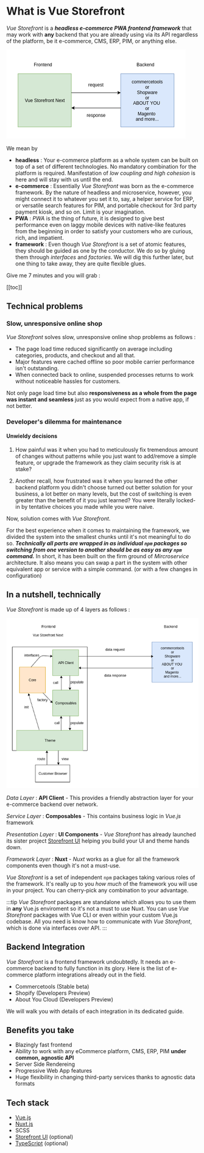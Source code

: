 # What is Vue Storefront


_Vue Storefront_ is a ___headless e-commerce PWA frontend framework___ that may work with __any__ backend that you are already using via its API regardless of the platform, be it e-commerce, CMS, ERP, PIM, or anything else. 


![f_b](./images/f_b.png)

We mean by 
 - __headless__ : Your e-commerce platform as a whole system can be built on top of a set of different technologies. No mandatory combination for the platform is required. Manifestation of _low coupling and high cohesion_ is here and will stay with us until the end. 
 - __e-commerce__ : Essentially _Vue Storefront_ was born as the e-commerce framework. By the nature of headless and microservice, however, you might connect it to whatever you set it to, say, a helper service for ERP, or versatile search features for PIM, and portable checkout for 3rd party payment kiosk, and so on. Limit is your imagination. 
 - __PWA__ : _PWA_ is the thing of future, it is designed to give best performance even on laggy mobile devices with native-like features from the beginning in order to satisfy your customers who are curious, rich, and impatient.
 - __framework__ : Even though _Vue Storefront_ is a set of atomic features, they should be guided as one by the conductor. We do so by gluing them through _interfaces_ and _factories_. We will dig this further later, but one thing to take away, they are quite flexible glues. 

Give me 7 minutes and you will grab : 

[[toc]]

## Technical problems

### Slow, unresponsive online shop

_Vue Storefront_ solves slow, unresponsive online shop problems as follows : 

- The page load time reduced significantly on average including categories, products, and checkout and all that. 
- Major features were cached offline so poor mobile carrier performance isn't outstanding. 
- When connected back to online, suspended processes returns to work without noticeable hassles for customers. 

Not only page load time but also __responsiveness as a whole from the page was instant and seamless__ just as you would expect from a native app, if not better. 

### Developer's dilemma for maintenance

#### Unwieldy decisions

1. How painful was it when you had to meticulously fix tremendous amount of changes without patterns while you just want to add/remove a simple feature, or upgrade the framework as they claim security risk is at stake? 

2. Another recall, how frustrated was it when you learned the other backend platform you didn't choose turned out better solution for your business, a lot better on many levels, but the cost of switching is even greater than the benefit of it you just learned? You were literally locked-in by tentative choices you made while you were naive.

Now, solution comes with _Vue Storefront_. 

 For the best experience when it comes to maintaining the framework, we divided the system into the smallest chunks until it's not meaningful to do so. ___Technically all parts are wrapped in as individual `npm` packages so switching from one version to another should be as easy as any `npm` command.___ In short, it has been built on the firm ground of _Mircroservice_ architecture. It also means you can swap a part in the system with other equivalent app or service with a simple command. (or with a few changes in configuration)


## In a nutshell, technically 
_Vue Storefront_ is made up of 4 layers as follows : 

![templates_d](./images/templates.png)

_Data Layer_ : __API Client__ - This provides a friendly abstraction layer for your e-commerce backend over network. 

_Service Layer_ : __Composables__ - This contains business logic in _Vue.js_ framework

_Presentation Layer_ : __UI Components__ - _Vue Storefront_ has already launched its sister project [Storefront UI](https://www.storefrontui.io/) helping you build your UI and theme hands down.

_Framework Layer_ : __Nuxt__ - _Nuxt_ works as a glue for all the framework components even though it's not a must-use. 

_Vue Storefront_ is a set of independent `npm` packages taking various roles of the framework. It's really up to you _how much_ of the framework you will use in your project. You can cherry-pick any combination to your advantage. 

:::tip
_Vue Storefront_ packages are standalone which allows you to use them in __any__ Vue.js enviroment so it's not a must to use Nuxt. You can use _Vue Storefront_ packages with Vue CLI or even within your custom Vue.js codebase. All you need is know how to communicate with _Vue Storefront_, which is done via interfaces over API.
:::

## Backend Integration
_Vue Storefront_ is a frontend framework undoubtedly. It needs an e-commerce backend to fully function in its glory.
Here is the list of e-commerce platform integrations already out in the field.

- Commercetools (Stable beta)
- Shopify (Developers Preview)
- About You Cloud (Developers Preview)

We will walk you with details of each integration in its dedicated guide. 


## Benefits you take
- Blazingly fast frontend
- Ability to work with any eCommerce platform, CMS, ERP, PIM **under common, agnostic API**
- Server Side Rendereing
- Progressive Web App features
- Huge flexibility in changing third-party services thanks to agnostic data formats

## Tech stack 
- [Vue.js](https://vuejs.org/v2/guide/)
- [Nuxt.js](https://nuxtjs.org/guide)
- SCSS
- [Storefront UI](https://www.storefrontui.io/) (optional)
- [TypeScript](https://www.typescriptlang.org/docs/home) (optional)
